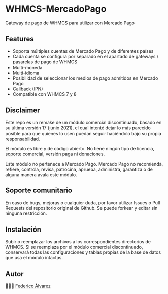 # WHMCS-MercadoPago

Gateway de pago de WHMCS para utilizar con Mercado Pago

## Features

- Soporta múltiples cuentas de Mercado Pago y de diferentes países
- Cada cuenta se configura por separado en el apartado de gateways / pasarelas de pago de WHMCS
- Multi-moneda
- Multi-idioma
- Posibilidad de seleccionar los medios de pago admitidos en Mercado Pago
- Callback (IPN)
- Compatible con WHMCS 7 y 8

## Disclaimer

Este repo es un remake de un módulo comercial discontinuado, basado en su última versión 17 (junio 2021), el cual intenté dejar lo más parecido posible para que quienes lo usen puedan seguir haciéndolo bajo su propia responsabilidad.

El módulo es libre y de código abierto. No tiene ningún tipo de licencia, soporte comercial, versión paga ni donaciones.

Este módulo no pertenece a Mercado Pago. Mercado Pago no recomienda, refiere, controla, revisa, patrocina, aprueba, administra, garantiza o de alguna manera avala este módulo.

## Soporte comunitario

En caso de bugs, mejoras o cualquier duda, por favor utilizar Issues o Pull Requests del repositorio original de Github.
Se puede forkear y editar sin ninguna restricción.

## Instalación

Subir o reemplazar los archivos a los correspondientes directorios de WHMCS.
Si se reemplaza por el módulo comercial discontinuado, conservará todas las configuraciones y tablas propias de la base de datos que usa el módulo intactas.

## Autor

👨🏼‍💻️ [Federico Álvarez](https://federicoalvarez.net)
